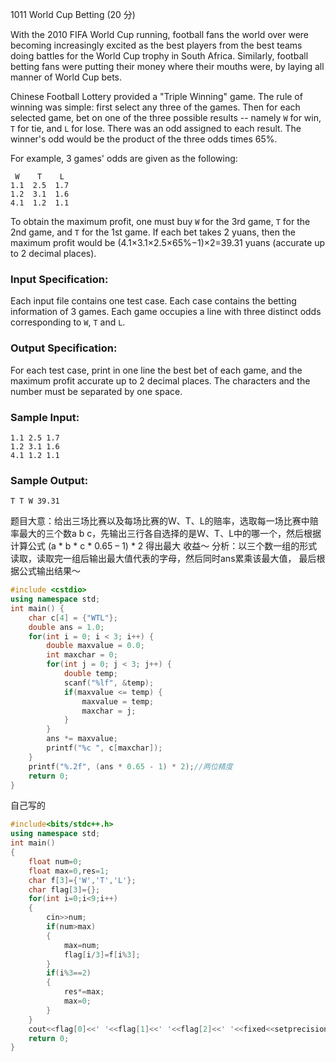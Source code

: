 1011 World Cup Betting (20 分)

With the 2010 FIFA World Cup running, football fans the world over were becoming increasingly excited as the best players from the best teams doing battles for the World Cup trophy in South Africa. Similarly, football betting fans were putting their money where their mouths were, by laying all manner of World Cup bets.

Chinese Football Lottery provided a "Triple Winning" game. The rule of winning was simple: first select any three of the games. Then for each selected game, bet on one of the three possible results -- namely `W` for win, `T` for tie, and `L` for lose. There was an odd assigned to each result. The winner's odd would be the product of the three odds times 65%.

For example, 3 games' odds are given as the following:

```
 W    T    L
1.1  2.5  1.7
1.2  3.1  1.6
4.1  1.2  1.1
```

To obtain the maximum profit, one must buy `W` for the 3rd game, `T` for the 2nd game, and `T` for the 1st game. If each bet takes 2 yuans, then the maximum profit would be (4.1×3.1×2.5×65%−1)×2=39.31 yuans (accurate up to 2 decimal places).

### Input Specification:

Each input file contains one test case. Each case contains the betting information of 3 games. Each game occupies a line with three distinct odds corresponding to `W`, `T` and `L`.

### Output Specification:

For each test case, print in one line the best bet of each game, and the maximum profit accurate up to 2 decimal places. The characters and the number must be separated by one space.

### Sample Input:

```in
1.1 2.5 1.7
1.2 3.1 1.6
4.1 1.2 1.1
```

### Sample Output:

```out
T T W 39.31
```

题⽬⼤意：给出三场⽐赛以及每场⽐赛的W、T、L的赔率，选取每⼀场⽐赛中赔率最⼤的三个数a b c，先输出三⾏各⾃选择的是W、T、L中的哪⼀个，然后根据计算公式 (a * b * c * 0.65 – 1) * 2 得出最⼤ 收益～ 分析：以三个数⼀组的形式读取，读取完⼀组后输出最⼤值代表的字⺟，然后同时ans累乘该最⼤值， 最后根据公式输出结果～

```c++
#include <cstdio>
using namespace std;
int main() {
    char c[4] = {"WTL"};
    double ans = 1.0;
    for(int i = 0; i < 3; i++) {
        double maxvalue = 0.0;
        int maxchar = 0;
        for(int j = 0; j < 3; j++) {
            double temp;
            scanf("%lf", &temp);
            if(maxvalue <= temp) {
                maxvalue = temp;
                maxchar = j;
            }
        }
        ans *= maxvalue;
        printf("%c ", c[maxchar]);
    }
    printf("%.2f", (ans * 0.65 - 1) * 2);//两位精度
    return 0;
}
```

自己写的

```c++
#include<bits/stdc++.h>
using namespace std;
int main()
{
    float num=0;
    float max=0,res=1;
    char f[3]={'W','T','L'};
    char flag[3]={};
    for(int i=0;i<9;i++)
    {
        cin>>num;
        if(num>max)
        {
            max=num;
            flag[i/3]=f[i%3];
        }
        if(i%3==2)
        {
            res*=max;
            max=0;
        }
    }
    cout<<flag[0]<<' '<<flag[1]<<' '<<flag[2]<<' '<<fixed<<setprecision(2)<<(res*0.65-1)*2;
    return 0;
}
```

